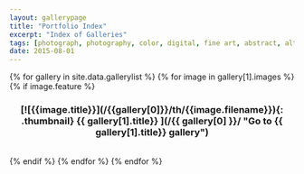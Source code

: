 ```yaml
---
layout: gallerypage
title: "Portfolio Index"
excerpt: "Index of Galleries"
tags: [photograph, photography, color, digital, fine art, abstract, alternative processes]
date: 2015-08-01
---
```


{% for gallery in site.data.gallerylist %}
{% for image in gallery[1].images %}
{% if image.feature %}

<h3 markdown="1" style="margin-bottom:2em; text-align:center;">
[![{{image.title}}](/{{gallery[0]}}/th/{{image.filename}}){: .thumbnail}  
{{ gallery[1].title}} ](/{{ gallery[0] }}/ "Go to {{ gallery[1].title}} gallery")
</h3>

{% endif %}
{% endfor %}
{% endfor %}
